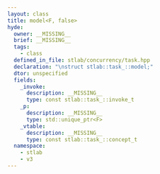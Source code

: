 ```yaml
---
layout: class
title: model<F, false>
hyde:
  owner: __MISSING__
  brief: __MISSING__
  tags:
    - class
  defined_in_file: stlab/concurrency/task.hpp
  declaration: "\nstruct stlab::task_::model;"
  dtor: unspecified
  fields:
    _invoke:
      description: __MISSING__
      type: const stlab::task_::invoke_t
    _p:
      description: __MISSING__
      type: std::unique_ptr<F>
    _vtable:
      description: __MISSING__
      type: const stlab::task_::concept_t
  namespace:
    - stlab
    - v3
---
```

